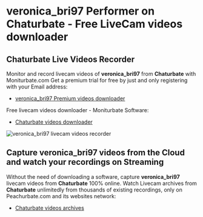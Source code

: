 # veronica_bri97 Performer on Chaturbate - Free LiveCam videos downloader

## Chaturbate Live Videos Recorder

Monitor and record livecam videos of **veronica_bri97** from **Chaturbate** with Moniturbate.com
Get a premium trial for free by just and only registering with your Email address:
* [veronica_bri97 Premium videos downloader](https://moniturbate.com/request-demo-licence-key.html)

Free livecam videos downloader - Moniturbate Software:
* [Chaturbate videos downloader](https://moniturbate.com/moniturbate-download-software.html)

![veronica_bri97 livecam videos recorder](https://peachurnet.com/templates/moniturbate-software.png)


## Capture veronica_bri97 videos from the Cloud and watch your recordings on Streaming

Without the need of downloading a software, capture **veronica_bri97** livecam videos from **Chaturbate** 100% online.
Watch Livecam archives from **Chaturbate** unlimitedly from thousands of existing recordings, only on Peachurbate.com and its websites network:
* [Chaturbate videos archives](https://peachurnet.com/)